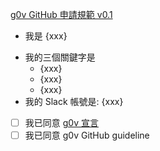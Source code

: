 [g0v GitHub 申請規範 v0.1](https://g0v.hackmd.io/I4_oYRIvT9S0RKufKKKKvg#%E7%94%B3%E8%AB%8B%E6%88%90%E7%82%BA-member-%E6%A9%9F%E5%88%B6)

- 我是 {xxx}
<!--- 三個關鍵字請盡量以關注議題或技能為主，例如：環保、假新聞、PHP、Python、前端、後端、設計… -->  
- 我的三個關鍵字是
  - {xxx}
  - {xxx}
  - {xxx}
- 我的 Slack 帳號是: {xxx} <!--- 選填 -->

- [ ] 我已同意 [g0v 宣言](https://g0v.tw/manifesto/)
- [ ] 我已同意 g0v GitHub guideline

<!--- 可在後面補上更多自我介紹 -->
